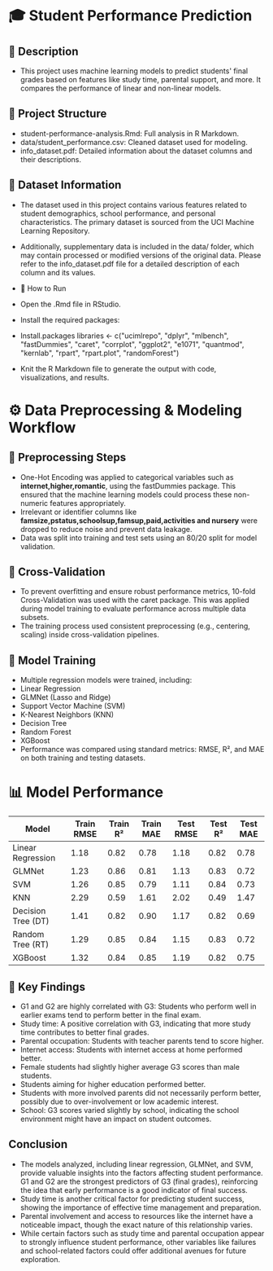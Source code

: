 # 🎓 Student Performance Prediction

## 📝 Description
* This project uses machine learning models to predict students' final grades based on features like study time, parental support, and more. It compares the performance of linear and non-linear models.

## 📁 Project Structure
* student-performance-analysis.Rmd: Full analysis in R Markdown.
* data/student_performance.csv: Cleaned dataset used for modeling.
* info_dataset.pdf: Detailed information about the dataset columns and their descriptions.


## 📂 Dataset Information
* The dataset used in this project contains various features related to student demographics, school performance, and personal characteristics. The primary dataset is sourced from the UCI Machine Learning Repository.
* Additionally, supplementary data is included in the data/ folder, which may contain processed or modified versions of the original data. Please refer to the info_dataset.pdf file for a detailed description of each column and its values.

* 🚀 How to Run
* Open the .Rmd file in RStudio.
* Install the required packages:
* Install.packages libraries <- c("ucimlrepo", "dplyr", "mlbench", "fastDummies", "caret", "corrplot", "ggplot2", "e1071", "quantmod", "kernlab", "rpart", "rpart.plot", "randomForest")
* Knit the R Markdown file to generate the output with code, visualizations, and results.

# ⚙️ Data Preprocessing & Modeling Workflow
## 🔧 Preprocessing Steps
* One-Hot Encoding was applied to categorical variables such as **internet,higher,romantic**, using the fastDummies package. This ensured that the machine learning models could process these non-numeric features appropriately.
* Irrelevant or identifier columns like **famsize,pstatus,schoolsup,famsup,paid,activities and nursery**  were dropped to reduce noise and prevent data leakage.
* Data was split into training and test sets using an 80/20 split for model validation.

## 🔁 Cross-Validation
* To prevent overfitting and ensure robust performance metrics, 10-fold Cross-Validation was used with the caret package. This was applied during model training to evaluate performance across multiple data subsets.
* The training process used consistent preprocessing (e.g., centering, scaling) inside cross-validation pipelines.

## 🤖 Model Training
* Multiple regression models were trained, including:
* Linear Regression
* GLMNet (Lasso and Ridge)
* Support Vector Machine (SVM)
* K-Nearest Neighbors (KNN)
* Decision Tree
* Random Forest
* XGBoost
* Performance was compared using standard metrics: RMSE, R², and MAE on both training and testing datasets.
# 📊 Model Performance

| Model              | Train RMSE | Train R² | Train MAE | Test RMSE | Test R² | Test MAE |
| ------------------ | ---------- | -------- | --------- | --------- | ------- | -------- |
| Linear Regression  | 1.18       | 0.82     | 0.78      | 1.18      | 0.82    | 0.78     |
| GLMNet             | 1.23       | 0.86     | 0.81      | 1.13      | 0.83    | 0.72     |
| SVM                | 1.26       | 0.85     | 0.79      | 1.11      | 0.84    | 0.73     |
| KNN                | 2.29       | 0.59     | 1.61      | 2.02      | 0.49    | 1.47     |
| Decision Tree (DT) | 1.41       | 0.82     | 0.90      | 1.17      | 0.82    | 0.69     |
| Random Tree (RT)   | 1.29       | 0.85     | 0.84      | 1.15      | 0.83    | 0.72     |
| XGBoost            | 1.32       | 0.84     | 0.85      | 1.19      | 0.82    | 0.75     |

## 📌 Key Findings
* G1 and G2 are highly correlated with G3: Students who perform well in earlier exams tend to perform better in the final exam.
* Study time: A positive correlation with G3, indicating that more study time contributes to better final grades.
* Parental occupation: Students with teacher parents tend to score higher.
* Internet access: Students with internet access at home performed better.
* Female students had slightly higher average G3 scores than male students.
* Students aiming for higher education performed better.
* Students with more involved parents did not necessarily perform better, possibly due to over-involvement or low academic interest.
* School: G3 scores varied slightly by school, indicating the school environment might have an impact on student outcomes.

##  Conclusion
* The models analyzed, including linear regression, GLMNet, and SVM, provide valuable insights into the factors affecting student performance. G1 and G2 are the strongest predictors of G3 (final grades), reinforcing the idea that early performance is a good indicator of final success.
* Study time is another critical factor for predicting student success, showing the importance of effective time management and preparation.
* Parental involvement and access to resources like the internet have a noticeable impact, though the exact nature of this relationship varies.
* While certain factors such as study time and parental occupation appear to strongly influence student performance, other variables like failures and school-related factors could offer additional avenues for future exploration.
